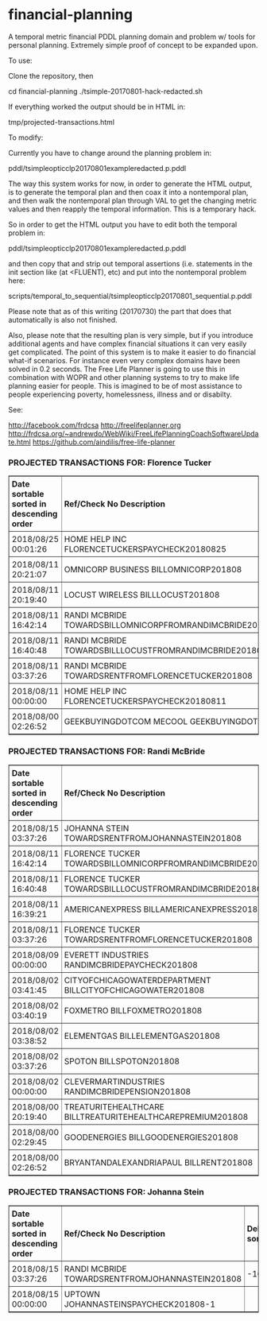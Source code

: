 # financial-planning
A temporal metric financial PDDL planning domain and problem w/ tools for personal planning.  Extremely simple proof of concept to be expanded upon.

To use:

Clone the repository, then

cd financial-planning
./tsimple-20170801-hack-redacted.sh

If everything worked the output should be in HTML in:

tmp/projected-transactions.html


To modify:

Currently you have to change around the planning problem in:

pddl/tsimpleopticclp20170801exampleredacted.p.pddl

The way this system works for now, in order to generate the HTML output, 
is to generate the temporal plan and then coax it into a nontemporal plan, 
and then walk the nontemporal plan through VAL to get the changing metric 
values and then reapply the temporal information.  This is a temporary 
hack.

So in order to get the HTML output you have to edit both the temporal 
problem in:

pddl/tsimpleopticclp20170801exampleredacted.p.pddl

and then copy that and strip out temporal assertions (i.e. statements in 
the init section like (at <TIME> <FLUENT), etc) and put into the nontemporal
problem here:

scripts/temporal_to_sequential/tsimpleopticclp20170801_sequential.p.pddl

Please note that as of this writing (20170730) the part that does that 
automatically is also not finished.

Also, please note that the resulting plan is very simple, but if you 
introduce additional agents and have complex financial situations it 
can very easily get complicated.  The point of this system is to make 
it easier to do financial what-if scenarios.  For instance even very 
complex domains have been solved in 0.2 seconds.  The Free Life Planner
is going to use this in combination with WOPR and other planning systems
to try to make life planning easier for people.  This is imagined to be
of most assistance to people experiencing poverty, homelessness, illness 
and or disabilty.

See: 

http://facebook.com/frdcsa
http://freelifeplanner.org
http://frdcsa.org/~andrewdo/WebWiki/FreeLifePlanningCoachSoftwareUpdate.html
https://github.com/aindilis/free-life-planner

<h3>PROJECTED TRANSACTIONS FOR: Florence Tucker</h3>
<table border="1" cellpadding="10">
<tr><td style="padding: 5px"><b>Date sortable sorted in descending order</b></td><td style="padding: 5px"><b>Ref/Check No Description</b></td><td style="padding: 5px"><b>Debit sortable</b></td><td style="padding: 5px"><b>Credit sortable</b></td><td style="padding: 5px"><b>Balance</b></td></tr>
<tr><td style="padding: 5px">2018/08/25 00:01:26</td><td style="padding: 5px">HOME HELP INC FLORENCETUCKERSPAYCHECK20180825</td><td style="padding: 5px"></td><td style="padding: 5px">233.00</td><td style="padding: 5px">397.01</td></tr>

<tr><td style="padding: 5px">2018/08/11 20:21:07</td><td style="padding: 5px">OMNICORP BUSINESS BILLOMNICORP201808</td><td style="padding: 5px">-140.00</td><td style="padding: 5px"></td><td style="padding: 5px">164.01</td></tr>

<tr><td style="padding: 5px">2018/08/11 20:19:40</td><td style="padding: 5px">LOCUST WIRELESS BILLLOCUST201808</td><td style="padding: 5px">-110.00</td><td style="padding: 5px"></td><td style="padding: 5px">304.01</td></tr>

<tr><td style="padding: 5px">2018/08/11 16:42:14</td><td style="padding: 5px">RANDI MCBRIDE TOWARDSBILLOMNICORPFROMRANDIMCBRIDE201808</td><td style="padding: 5px"></td><td style="padding: 5px">30.00</td><td style="padding: 5px">414.01</td></tr>

<tr><td style="padding: 5px">2018/08/11 16:40:48</td><td style="padding: 5px">RANDI MCBRIDE TOWARDSBILLLOCUSTFROMRANDIMCBRIDE201808</td><td style="padding: 5px"></td><td style="padding: 5px">25.00</td><td style="padding: 5px">384.01</td></tr>

<tr><td style="padding: 5px">2018/08/11 03:37:26</td><td style="padding: 5px">RANDI MCBRIDE TOWARDSRENTFROMFLORENCETUCKER201808</td><td style="padding: 5px">-116.00</td><td style="padding: 5px"></td><td style="padding: 5px">359.01</td></tr>

<tr><td style="padding: 5px">2018/08/11 00:00:00</td><td style="padding: 5px">HOME HELP INC FLORENCETUCKERSPAYCHECK20180811</td><td style="padding: 5px"></td><td style="padding: 5px">466.00</td><td style="padding: 5px">475.01</td></tr>

<tr><td style="padding: 5px">2018/08/00 02:26:52</td><td style="padding: 5px">GEEKBUYINGDOTCOM MECOOL GEEKBUYINGDOTCOM</td><td style="padding: 5px">-35.99</td><td style="padding: 5px"></td><td style="padding: 5px">9.01</td></tr>

</table>


<h3>PROJECTED TRANSACTIONS FOR: Randi McBride</h3>
<table border="1" cellpadding="10">
<tr><td style="padding: 5px"><b>Date sortable sorted in descending order</b></td><td style="padding: 5px"><b>Ref/Check No Description</b></td><td style="padding: 5px"><b>Debit sortable</b></td><td style="padding: 5px"><b>Credit sortable</b></td><td style="padding: 5px"><b>Balance</b></td></tr>
<tr><td style="padding: 5px">2018/08/15 03:37:26</td><td style="padding: 5px">JOHANNA STEIN TOWARDSRENTFROMJOHANNASTEIN201808</td><td style="padding: 5px"></td><td style="padding: 5px">100.00</td><td style="padding: 5px">2203.61</td></tr>

<tr><td style="padding: 5px">2018/08/11 16:42:14</td><td style="padding: 5px">FLORENCE TUCKER TOWARDSBILLOMNICORPFROMRANDIMCBRIDE201808</td><td style="padding: 5px">-30.00</td><td style="padding: 5px"></td><td style="padding: 5px">2103.61</td></tr>

<tr><td style="padding: 5px">2018/08/11 16:40:48</td><td style="padding: 5px">FLORENCE TUCKER TOWARDSBILLLOCUSTFROMRANDIMCBRIDE201808</td><td style="padding: 5px">-25.00</td><td style="padding: 5px"></td><td style="padding: 5px">2133.61</td></tr>

<tr><td style="padding: 5px">2018/08/11 16:39:21</td><td style="padding: 5px">AMERICANEXPRESS BILLAMERICANEXPRESS201808</td><td style="padding: 5px">-27.00</td><td style="padding: 5px"></td><td style="padding: 5px">2158.61</td></tr>

<tr><td style="padding: 5px">2018/08/11 03:37:26</td><td style="padding: 5px">FLORENCE TUCKER TOWARDSRENTFROMFLORENCETUCKER201808</td><td style="padding: 5px"></td><td style="padding: 5px">116.00</td><td style="padding: 5px">2185.61</td></tr>

<tr><td style="padding: 5px">2018/08/09 00:00:00</td><td style="padding: 5px">EVERETT INDUSTRIES RANDIMCBRIDEPAYCHECK201808</td><td style="padding: 5px"></td><td style="padding: 5px">2011.00</td><td style="padding: 5px">2069.61</td></tr>

<tr><td style="padding: 5px">2018/08/02 03:41:45</td><td style="padding: 5px">CITYOFCHICAGOWATERDEPARTMENT BILLCITYOFCHICAGOWATER201808</td><td style="padding: 5px">-60.00</td><td style="padding: 5px"></td><td style="padding: 5px">58.61</td></tr>

<tr><td style="padding: 5px">2018/08/02 03:40:19</td><td style="padding: 5px">FOXMETRO BILLFOXMETRO201808</td><td style="padding: 5px">-30.00</td><td style="padding: 5px"></td><td style="padding: 5px">118.61</td></tr>

<tr><td style="padding: 5px">2018/08/02 03:38:52</td><td style="padding: 5px">ELEMENTGAS BILLELEMENTGAS201808</td><td style="padding: 5px">-16.00</td><td style="padding: 5px"></td><td style="padding: 5px">148.61</td></tr>

<tr><td style="padding: 5px">2018/08/02 03:37:26</td><td style="padding: 5px">SPOTON BILLSPOTON201808</td><td style="padding: 5px">-25.00</td><td style="padding: 5px"></td><td style="padding: 5px">164.61</td></tr>

<tr><td style="padding: 5px">2018/08/02 00:00:00</td><td style="padding: 5px">CLEVERMARTINDUSTRIES RANDIMCBRIDEPENSION201808</td><td style="padding: 5px"></td><td style="padding: 5px">175.95</td><td style="padding: 5px">189.61</td></tr>

<tr><td style="padding: 5px">2018/08/00 20:19:40</td><td style="padding: 5px">TREATURITEHEALTHCARE BILLTREATURITEHEALTHCAREPREMIUM201808</td><td style="padding: 5px">-235.75</td><td style="padding: 5px"></td><td style="padding: 5px">13.66</td></tr>

<tr><td style="padding: 5px">2018/08/00 02:29:45</td><td style="padding: 5px">GOODENERGIES BILLGOODENERGIES201808</td><td style="padding: 5px">-283.59</td><td style="padding: 5px"></td><td style="padding: 5px">249.41</td></tr>

<tr><td style="padding: 5px">2018/08/00 02:26:52</td><td style="padding: 5px">BRYANTANDALEXANDRIAPAUL BILLRENT201808</td><td style="padding: 5px">-1400.00</td><td style="padding: 5px"></td><td style="padding: 5px">533.00</td></tr>

</table>


<h3>PROJECTED TRANSACTIONS FOR: Johanna Stein</h3>
<table border="1" cellpadding="10">
<tr><td style="padding: 5px"><b>Date sortable sorted in descending order</b></td><td style="padding: 5px"><b>Ref/Check No Description</b></td><td style="padding: 5px"><b>Debit sortable</b></td><td style="padding: 5px"><b>Credit sortable</b></td><td style="padding: 5px"><b>Balance</b></td></tr>
<tr><td style="padding: 5px">2018/08/15 03:37:26</td><td style="padding: 5px">RANDI MCBRIDE TOWARDSRENTFROMJOHANNASTEIN201808</td><td style="padding: 5px">-100.00</td><td style="padding: 5px"></td><td style="padding: 5px"></td></tr>

<tr><td style="padding: 5px">2018/08/15 00:00:00</td><td style="padding: 5px">UPTOWN JOHANNASTEINSPAYCHECK201808-1</td><td style="padding: 5px"></td><td style="padding: 5px">100.00</td><td style="padding: 5px">100.00</td></tr>

</table>
